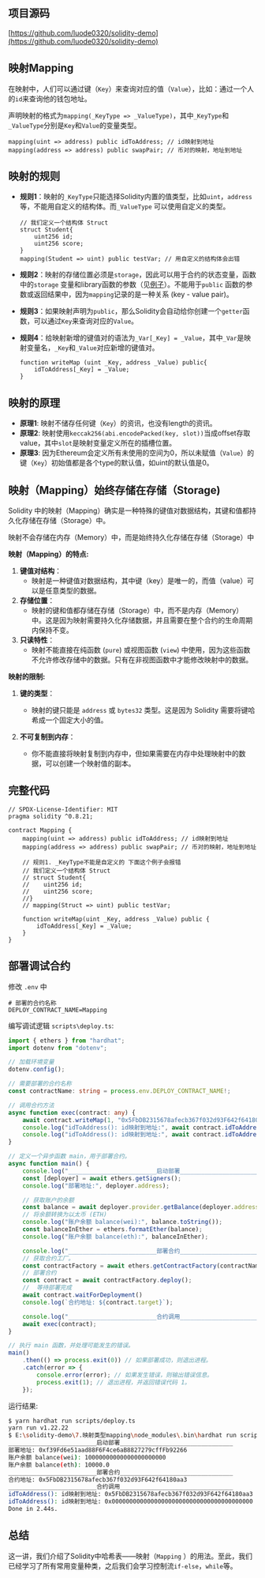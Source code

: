 ## 项目源码

[https://github.com/luode0320/solidity-demo](https://github.com/luode0320/solidity-demo)

## 映射Mapping

在映射中，人们可以通过键（`Key`）来查询对应的值（`Value`），比如：通过一个人的`id`来查询他的钱包地址。

声明映射的格式为`mapping(_KeyType => _ValueType)`，其中`_KeyType`和`_ValueType`分别是`Key`和`Value`的变量类型。

```solidity
mapping(uint => address) public idToAddress; // id映射到地址
mapping(address => address) public swapPair; // 币对的映射，地址到地址
```

## 映射的规则

- **规则1**：映射的`_KeyType`只能选择Solidity内置的值类型，比如`uint`，`address`等，不能用自定义的结构体。而`_ValueType`
  可以使用自定义的类型。

  ```solidity
  // 我们定义一个结构体 Struct
  struct Student{
      uint256 id;
      uint256 score; 
  }
  mapping(Student => uint) public testVar; // 用自定义的结构体会出错
  ```

- **规则2**：映射的存储位置必须是`storage`，因此可以用于合约的状态变量，函数中的`storage`
  变量和library函数的参数（见[例子](https://github.com/ethereum/solidity/issues/4635)）。不能用于`public`
  函数的参数或返回结果中，因为`mapping`记录的是一种关系 (key - value pair)。

- **规则3**：如果映射声明为`public`，那么Solidity会自动给你创建一个`getter`函数，可以通过`Key`来查询对应的`Value`。

- **规则4**：给映射新增的键值对的语法为`_Var[_Key] = _Value`，其中`_Var`是映射变量名，`_Key`和`_Value`对应新增的键值对。

  ```solidity
  function writeMap (uint _Key, address _Value) public{
      idToAddress[_Key] = _Value;
  }
  ```

## 映射的原理

- **原理1**: 映射不储存任何键（`Key`）的资讯，也没有length的资讯。
- **原理2**: 映射使用`keccak256(abi.encodePacked(key, slot))`当成offset存取value，其中`slot`是映射变量定义所在的插槽位置。
- **原理3**: 因为Ethereum会定义所有未使用的空间为0，所以未赋值（`Value`）的键（`Key`）初始值都是各个type的默认值，如uint的默认值是0。

## 映射（Mapping）始终存储在存储（Storage)

Solidity 中的映射（Mapping）确实是一种特殊的键值对数据结构，其键和值都持久化存储在存储（Storage）中。

映射不会存储在内存（Memory）中，而是始终持久化存储在存储（Storage）中

**映射（Mapping）的特点:**

1. **键值对结构**：
    - 映射是一种键值对数据结构，其中键（key）是唯一的，而值（value）可以是任意类型的数据。
2. **存储位置**：
    - 映射的键和值都存储在存储（Storage）中，而不是内存（Memory）中。这是因为映射需要持久化存储数据，并且需要在整个合约的生命周期内保持不变。
3. **只读特性**：
    - 映射不能直接在纯函数 (`pure`) 或视图函数 (`view`) 中使用，因为这些函数不允许修改存储中的数据。只有在非视图函数中才能修改映射中的数据。

**映射的限制:**

1. **键的类型**：

    - 映射的键只能是 `address` 或 `bytes32` 类型。这是因为 Solidity 需要将键哈希成一个固定大小的值。

2. **不可复制到内存**：

    - 你不能直接将映射复制到内存中，但如果需要在内存中处理映射中的数据，可以创建一个映射值的副本。

## 完整代码

```solidity
// SPDX-License-Identifier: MIT
pragma solidity ^0.8.21;

contract Mapping {
    mapping(uint => address) public idToAddress; // id映射到地址
    mapping(address => address) public swapPair; // 币对的映射，地址到地址

    // 规则1. _KeyType不能是自定义的 下面这个例子会报错
    // 我们定义一个结构体 Struct
    // struct Student{
    //    uint256 id;
    //    uint256 score;
    //}
    // mapping(Struct => uint) public testVar;

    function writeMap(uint _Key, address _Value) public {
        idToAddress[_Key] = _Value;
    }
}
```

## 部署调试合约

修改 `.env` 中

```
# 部署的合约名称
DEPLOY_CONTRACT_NAME=Mapping
```

编写调试逻辑 `scripts\deploy.ts`:

```ts
import { ethers } from "hardhat";
import dotenv from "dotenv";

// 加载环境变量
dotenv.config();

// 需要部署的合约名称
const contractName: string = process.env.DEPLOY_CONTRACT_NAME!;

// 调用合约方法
async function exec(contract: any) {
    await contract.writeMap(1, "0x5FbDB2315678afecb367f032d93F642f64180aa3");
    console.log("idToAddress(): id映射到地址:", await contract.idToAddress(1));
    console.log("idToAddress(): id映射到地址:", await contract.idToAddress(2));
}

// 定义一个异步函数 main，用于部署合约。
async function main() {
    console.log("_________________________启动部署________________________________");
    const [deployer] = await ethers.getSigners();
    console.log("部署地址:", deployer.address);

    // 获取账户的余额
    const balance = await deployer.provider.getBalance(deployer.address);
    // 将余额转换为以太币 (ETH)
    console.log("账户余额 balance(wei):", balance.toString());
    const balanceInEther = ethers.formatEther(balance);
    console.log("账户余额 balance(eth):", balanceInEther);

    console.log("_________________________部署合约________________________________");
    // 获取合约工厂。
    const contractFactory = await ethers.getContractFactory(contractName);
    // 部署合约
    const contract = await contractFactory.deploy();
    //  等待部署完成
    await contract.waitForDeployment()
    console.log(`合约地址: ${contract.target}`);

    console.log("_________________________合约调用________________________________");
    await exec(contract);
}

// 执行 main 函数，并处理可能发生的错误。
main()
    .then(() => process.exit(0)) // 如果部署成功，则退出进程。
    .catch(error => {
        console.error(error); // 如果发生错误，则输出错误信息。
        process.exit(1); // 退出进程，并返回错误代码 1。
    });
```

运行结果:

```sh
$ yarn hardhat run scripts/deploy.ts 
yarn run v1.22.22
$ E:\solidity-demo\7.映射类型mapping\node_modules\.bin\hardhat run scripts/deploy.ts
_________________________启动部署________________________________
部署地址: 0xf39Fd6e51aad88F6F4ce6aB8827279cffFb92266
账户余额 balance(wei): 10000000000000000000000
账户余额 balance(eth): 10000.0
_________________________部署合约________________________________
合约地址: 0x5FbDB2315678afecb367f032d93F642f64180aa3
_________________________合约调用________________________________
idToAddress(): id映射到地址: 0x5FbDB2315678afecb367f032d93F642f64180aa3
idToAddress(): id映射到地址: 0x0000000000000000000000000000000000000000
Done in 2.44s.
```

## 总结

这一讲，我们介绍了Solidity中哈希表——映射（`Mapping`
）的用法。至此，我们已经学习了所有常用变量种类，之后我们会学习控制流`if-else`，`while`等。